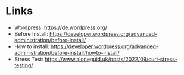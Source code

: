 # Links

- Wordpress: https://de.wordpress.org/
- Before Install: https://developer.wordpress.org/advanced-administration/before-install/
- How to install: https://developer.wordpress.org/advanced-administration/before-install/howto-install/
- Stress Test: https://www.aloneguid.uk/posts/2022/09/curl-stress-testing/
